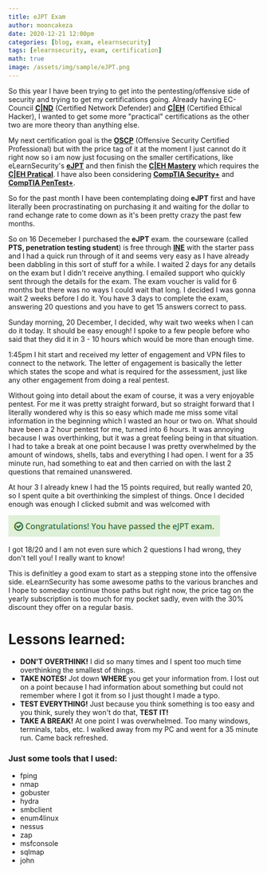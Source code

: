 ```yaml
---
title: eJPT Exam
author: mooncakeza
date: 2020-12-21 12:00pm
categories: [blog, exam, elearnsecurity]
tags: [elearnsecurity, exam, certification]
math: true
image: /assets/img/sample/eJPT.png
---
```

<p>
So this year I have been trying to get into the pentesting/offensive side of security and trying to get my certifications going. Already having EC-Council <a href="https://www.eccouncil.org/programs/certified-network-security-course/"><b>C|ND</b></a> (Certified Network Defender) and <a href="https://www.eccouncil.org/programs/certified-ethical-hacker-ceh/"><b>C|EH</b></a> (Certified Ethical Hacker), I wanted to get some more "practical" certifications as the other two are more theory than anything else.
</p>
<p>
My next certification goal is the <a href="https://www.offensive-security.com/pwk-oscpi/"><b>OSCP</b></a> (Offensive Security Certified Professional) but with the price tag of it at the moment I just cannot do it right now so i am now just focusing on the smaller certifications, like eLearnSecurity's <a href="https://elearnsecurity.com/product/ejpt-certification/"><b>eJPT</b></a> and then finish the <a href="https://www.eccouncil.org/programs/certified-ethical-hacker-ceh-master/"><b>C|EH Mastery</b></a> which requires the <a href="https://www.eccouncil.org/programs/certified-ethical-hacker-ceh-practical/"><b>C|EH Pratical</b></a>. 
I have also been considering <a href="https://www.comptia.org/certifications/security"><b>CompTIA Security+</b></a> and <a href="https://www.comptia.org/certifications/pentest"><b>CompTIA PenTest+</b></a>.
</p>
<p>
So for the past month I have been contemplating doing <b>eJPT</b> first and have literally been procrastinating on purchasing it and waiting for the dollar to rand echange rate to come down as it's been pretty crazy the past few months.
</p>
<p>
So on 16 Decemeber I purchased the <b>eJPT</b> exam. the courseware (called <b>PTS, penetration testing student</b>) is free through <a href="https://ine.com/"><b>INE</b></a> with the starter pass and I had a quick run through of it and seems very easy as I have already been dabbling in this sort of stuff for a while. I waited 2 days for any details on the exam but I didn't receive anything. I emailed support who quickly sent through the details for the exam.
The exam voucher is valid for 6 months but there was no ways I could wait that long. I decided I was gonna wait 2 weeks before I do it. You have 3 days to complete the exam, answering 20 questions and you have to get 15 answers correct to pass. 
</p>
<p>
Sunday morning, 20 December, I decided, why wait two weeks when I can do it today. It should be easy enough! I spoke to a few people before who said that they did it in 3 - 10 hours which would be more than enough time.
</p>
<p>
1:45pm I hit start and received my letter of engagement and VPN files to connect to the network.
The letter of engagement is basically the letter which states the scope and what is required for the assessment, just like any other engagement from doing a real pentest.
</p>
<p>
Without going into detail about the exam of course, it was a very enjoyable pentest. For me it was pretty straight forward, but so straight forward that I literally wondered why is this so easy which made me miss some vital information in the beginning which I wasted an hour or two on.
What should have been a 2 hour pentest for me, turned into 6 hours. It was annoying because I was overthinking, but it was a great feeling being in that situation. I had to take a break at one point because I was pretty overwhelmed by the amount of windows, shells, tabs and everything I had open. I went for a 35 minute run, had something to eat and then carried on with the last 2 questions that remained unanswered.
</p>
<p>
At hour 3 I already knew I had the 15 points required, but really wanted 20, so I spent quite a bit overthinking the simplest of things.
Once I decided enough was enough I clicked submit and was welcomed with
<p>
<img src="/assets/img/sample/eJPTcongrats.png">
</p>
<p>
I got 18/20 and I am not even sure which 2 questions I had wrong, they don't tell you! I really want to know!
</p>
<p>
This is definitley a good exam to start as a stepping stone into the offensive side. eLearnSecurity has some awesome paths to the various branches and I hope to someday continue those paths but right now, the price tag on the yearly subscription is too much for my pocket sadly, even with the 30% discount they offer on a regular basis.
</p>
<h1>Lessons learned:</h1>
<ul>
<li><b>DON'T OVERTHINK!</b> I did so many times and I spent too much time overthinking the smallest of things.</li>
<li><b>TAKE NOTES!</b> Jot down <b>WHERE</b> you get your information from. I lost out on a point because I had information about something but could not remember where I got it from so I just thought I made a typo.</li>
<li><b>TEST EVERYTHING!</b> Just because you think something is too easy and you think, surely they won't do that, <b>TEST IT!</b></li>
<li><b>TAKE A BREAK!</b> At one point I was overwhelmed. Too many windows, terminals, tabs, etc. I walked away from my PC and went for a 35 minute run. Came back refreshed.</li>
</ul>
<h3>Just some tools that I used:</h3>
<ul>
<li>fping</li>
<li>nmap</li>
<li>gobuster</li>
<li>hydra</li>
<li>smbclient</li>
<li>enum4linux</li>
<li>nessus</li>
<li>zap</li>
<li>msfconsole</li>
<li>sqlmap</li>
<li>john</li>
</ul>


